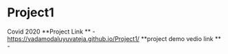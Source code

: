 # Project1
Covid 2020
**Project Link ** - https://vadamodaluyuvateja.github.io/Project1/
**project demo vedio link ** - 
